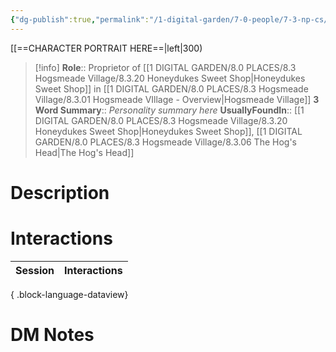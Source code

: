 ```yaml
---
{"dg-publish":true,"permalink":"/1-digital-garden/7-0-people/7-3-np-cs/persephone-bones/","tags":["#person","hogsmeade","hogsmeade-resident","shopkeeper"]}
---
```


[[==CHARACTER PORTRAIT HERE==|left|300)
>[!info] 
>**Role**:: Proprietor of [[1 DIGITAL GARDEN/8.0 PLACES/8.3 Hogsmeade Village/8.3.20 Honeydukes Sweet Shop\|Honeydukes Sweet Shop]] in [[1 DIGITAL GARDEN/8.0 PLACES/8.3 Hogsmeade Village/8.3.01 Hogsmeade VIllage - Overview\|Hogsmeade Village]]
>**3 Word Summary**:: *Personality summary here*
>**UsuallyFoundIn**:: [[1 DIGITAL GARDEN/8.0 PLACES/8.3 Hogsmeade Village/8.3.20 Honeydukes Sweet Shop\|Honeydukes Sweet Shop]], [[1 DIGITAL GARDEN/8.0 PLACES/8.3 Hogsmeade Village/8.3.06 The Hog's Head\|The Hog's Head]]

# Description


# Interactions

| Session | Interactions |
| ------- | ------------ |

{ .block-language-dataview}


# DM Notes
